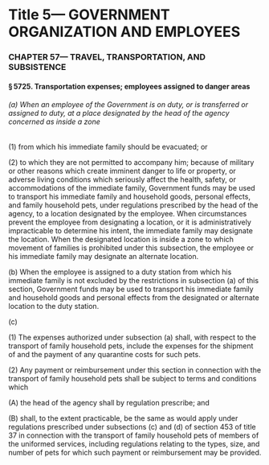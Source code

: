
# Title 5— GOVERNMENT ORGANIZATION AND EMPLOYEES
### CHAPTER 57— TRAVEL, TRANSPORTATION, AND SUBSISTENCE
#### § 5725. Transportation expenses; employees assigned to danger areas
###### (a) When an employee of the Government is on duty, or is transferred or assigned to duty, at a place designated by the head of the agency concerned as inside a zone

(1) from which his immediate family should be evacuated; or

(2) to which they are not permitted to accompany him; because of military or other reasons which create imminent danger to life or property, or adverse living conditions which seriously affect the health, safety, or accommodations of the immediate family, Government funds may be used to transport his immediate family and household goods, personal effects, and family household pets, under regulations prescribed by the head of the agency, to a location designated by the employee. When circumstances prevent the employee from designating a location, or it is administratively impracticable to determine his intent, the immediate family may designate the location. When the designated location is inside a zone to which movement of families is prohibited under this subsection, the employee or his immediate family may designate an alternate location.

(b) When the employee is assigned to a duty station from which his immediate family is not excluded by the restrictions in subsection (a) of this section, Government funds may be used to transport his immediate family and household goods and personal effects from the designated or alternate location to the duty station.

(c)

(1) The expenses authorized under subsection (a) shall, with respect to the transport of family household pets, include the expenses for the shipment of and the payment of any quarantine costs for such pets.

(2) Any payment or reimbursement under this section in connection with the transport of family household pets shall be subject to terms and conditions which

(A) the head of the agency shall by regulation prescribe; and

(B) shall, to the extent practicable, be the same as would apply under regulations prescribed under subsections (c) and (d) of section 453 of title 37 in connection with the transport of family household pets of members of the uniformed services, including regulations relating to the types, size, and number of pets for which such payment or reimbursement may be provided.
